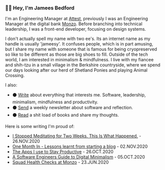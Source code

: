 ### ✌🏻 Hey, I'm Jamees Bedford

I'm an Engineering Manager at [Attest](https://askattest.com), previously I was an Engineering Manager at the digital bank [Monzo](https://monzo.com). Before branching into technical leadership, I was a front-end developer, focusing on design systems.

I don't actually spell my name with two ee's. Its an internet name as my handle is usually 'jameesy'. It confuses people, which is in part amusing, but I share my name with someone that is famous for being cryopreserved so like to be different as those are big shoes to fill. Outside of the tech world, I am interested in minimalism & mindfulness. I live with my fiancee and shih-tzu in a small village in the Berkshire countryside, where we spend our days looking after our herd of Shetland Ponies and playing Animal Crossing.

I also:

- ⚫️  [Write](https://jame.es) about everything that interests me. Software, leadership, minimalism, mindfulness and productivity.
- ⚫️  [Send](https://jamees.substack.com) a weekly newsletter about software and reflection.
- ⚫️  [Read](https://jame.es/reading-list) a shit load of books and share my thoughts.

Here is some writing I'm proud of:

* [I Stopped Meditating for Two Weeks. This Is What Happened.](https://www.jame.es/i-stopped-meditating/) - 26.NOV.2020
* [One Month In - Lessons learnt from starting a blog](https://www.jame.es/lessons-i-learnt-from-blogging-for-a-month/) - 02.NOV.2020
* [The Apps I use to Stay Productive](https://www.jame.es/productivity-apps/) - 26.OCT.2020
* [A Software Engineers Guide to Digital Minimalism](https://www.jame.es/digital-minimalism/) - 05.OCT.2020
* [Squad Health Checks at Monzo](https://www.jame.es/squad-health-checks-at-monzo/) - 23.JUN.2020
